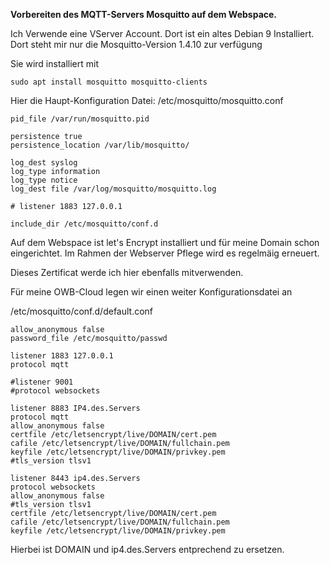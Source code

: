 **Vorbereiten des MQTT-Servers Mosquitto auf dem Webspace.**

Ich Verwende eine VServer Account.
Dort ist ein altes Debian 9 Installiert.
Dort steht mir nur die Mosquitto-Version 1.4.10 zur verfügung

Sie wird installiert mit

```
sudo apt install mosquitto mosquitto-clients
```

Hier die Haupt-Konfiguration Datei: /etc/mosquitto/mosquitto.conf
```
pid_file /var/run/mosquitto.pid

persistence true
persistence_location /var/lib/mosquitto/

log_dest syslog
log_type information
log_type notice
log_dest file /var/log/mosquitto/mosquitto.log

# listener 1883 127.0.0.1

include_dir /etc/mosquitto/conf.d
```



Auf dem Webspace ist let's Encrypt installiert und für meine Domain schon eingerichtet.
Im Rahmen der Webserver Pflege wird es regelmäig erneuert. 

Dieses Zertificat werde ich hier ebenfalls mitverwenden.

Für meine OWB-Cloud legen wir einen weiter Konfigurationsdatei an

/etc/mosquitto/conf.d/default.conf
```
allow_anonymous false
password_file /etc/mosquitto/passwd

listener 1883 127.0.0.1
protocol mqtt

#listener 9001
#protocol websockets

listener 8883 IP4.des.Servers
protocol mqtt
allow_anonymous false
certfile /etc/letsencrypt/live/DOMAIN/cert.pem
cafile /etc/letsencrypt/live/DOMAIN/fullchain.pem
keyfile /etc/letsencrypt/live/DOMAIN/privkey.pem
#tls_version tlsv1

listener 8443 ip4.des.Servers
protocol websockets
allow_anonymous false
#tls_version tlsv1
certfile /etc/letsencrypt/live/DOMAIN/cert.pem
cafile /etc/letsencrypt/live/DOMAIN/fullchain.pem
keyfile /etc/letsencrypt/live/DOMAIN/privkey.pem

```
Hierbei ist DOMAIN und ip4.des.Servers entprechend zu ersetzen.



